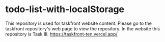 # todo-list-with-localStorage

This repository is used for taskfront website content. Please go to the taskfront repository's web page to view the repository. In the website this repository is Task III. https://taskfront-ten.vercel.app/
